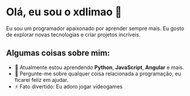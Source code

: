 # Olá, eu sou o xdlimao 👋

Eu sou um programador apaixonado por aprender sempre mais. Eu gosto de explorar novas tecnologias e criar projetos incríveis.

## Algumas coisas sobre mim:

- 🌱 Atualmente estou aprendendo **Python**, **JavaScript**, **Angular** e mais.
- 💬 Pergunte-me sobre qualquer coisa relacionada a programação, eu ficarei feliz em ajudar.
- ⚡ Fato divertido: Eu adoro jogar videogames
